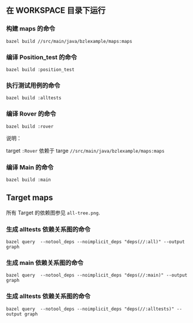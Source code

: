## 在 WORKSPACE 目录下运行

### 构建 maps 的命令

`bazel build //src/main/java/bzlexample/maps:maps`

### 编译 Position_test 的命令

`bazel build :position_test`


### 执行测试用例的命令

`bazel build :alltests`

### 编译 Rover 的命令

`bazel build :rover`

说明：

target `:Rover` 依赖于 targe `//src/main/java/bzlexample/maps:maps`

### 编译 Main 的命令

`bazel build :main`


## Target maps

所有 Target 的依赖图参见 `all-tree.png`.

### 生成 alltests 依赖关系图的命令

`bazel query  --notool_deps --noimplicit_deps "deps(//:all)" --output graph`

### 生成 main 依赖关系图的命令

`bazel query  --notool_deps --noimplicit_deps "deps(//:main)" --output graph`


### 生成 alltests 依赖关系图的命令

`bazel query  --notool_deps --noimplicit_deps "deps(//:alltests)" --output graph`

